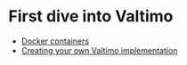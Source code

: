 # First dive into Valtimo

* [Docker containers](valtimo-documentation/getting-started/first-dive/docker-containers/docker-containers.md)
* [Creating your own Valtimo implementation](create-your-own/create-your-own.md)
